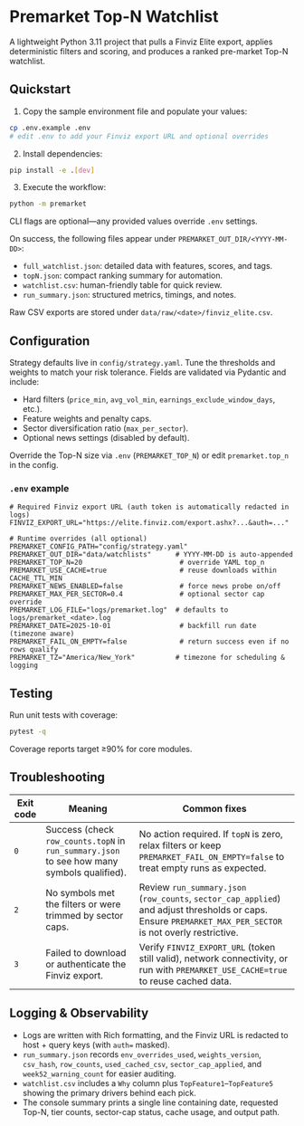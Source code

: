 # Premarket Top-N Watchlist

A lightweight Python 3.11 project that pulls a Finviz Elite export, applies deterministic filters and scoring, and produces a ranked pre-market Top-N watchlist.

## Quickstart

1. Copy the sample environment file and populate your values:

```bash
cp .env.example .env
# edit .env to add your Finviz export URL and optional overrides
```

2. Install dependencies:

```bash
pip install -e .[dev]
```

3. Execute the workflow:

```bash
python -m premarket
```

CLI flags are optional—any provided values override `.env` settings.

On success, the following files appear under `PREMARKET_OUT_DIR/<YYYY-MM-DD>`:

- `full_watchlist.json`: detailed data with features, scores, and tags.
- `topN.json`: compact ranking summary for automation.
- `watchlist.csv`: human-friendly table for quick review.
- `run_summary.json`: structured metrics, timings, and notes.

Raw CSV exports are stored under `data/raw/<date>/finviz_elite.csv`.

## Configuration

Strategy defaults live in `config/strategy.yaml`. Tune the thresholds and weights to match your risk tolerance. Fields are validated via Pydantic and include:

- Hard filters (`price_min`, `avg_vol_min`, `earnings_exclude_window_days`, etc.).
- Feature weights and penalty caps.
- Sector diversification ratio (`max_per_sector`).
- Optional news settings (disabled by default).

Override the Top-N size via `.env` (`PREMARKET_TOP_N`) or edit `premarket.top_n` in the config.

### `.env` example

```dotenv
# Required Finviz export URL (auth token is automatically redacted in logs)
FINVIZ_EXPORT_URL="https://elite.finviz.com/export.ashx?...&auth=..."

# Runtime overrides (all optional)
PREMARKET_CONFIG_PATH="config/strategy.yaml"
PREMARKET_OUT_DIR="data/watchlists"      # YYYY-MM-DD is auto-appended
PREMARKET_TOP_N=20                        # override YAML top_n
PREMARKET_USE_CACHE=true                  # reuse downloads within CACHE_TTL_MIN
PREMARKET_NEWS_ENABLED=false              # force news probe on/off
PREMARKET_MAX_PER_SECTOR=0.4              # optional sector cap override
PREMARKET_LOG_FILE="logs/premarket.log"  # defaults to logs/premarket_<date>.log
PREMARKET_DATE=2025-10-01                 # backfill run date (timezone aware)
PREMARKET_FAIL_ON_EMPTY=false             # return success even if no rows qualify
PREMARKET_TZ="America/New_York"          # timezone for scheduling & logging
```

## Testing

Run unit tests with coverage:

```bash
pytest -q
```

Coverage reports target ≥90% for core modules.

## Troubleshooting

| Exit code | Meaning | Common fixes |
|-----------|---------|--------------|
| `0` | Success (check `row_counts.topN` in `run_summary.json` to see how many symbols qualified). | No action required. If `topN` is zero, relax filters or keep `PREMARKET_FAIL_ON_EMPTY=false` to treat empty runs as expected. |
| `2` | No symbols met the filters or were trimmed by sector caps. | Review `run_summary.json` (`row_counts`, `sector_cap_applied`) and adjust thresholds or caps. Ensure `PREMARKET_MAX_PER_SECTOR` is not overly restrictive. |
| `3` | Failed to download or authenticate the Finviz export. | Verify `FINVIZ_EXPORT_URL` (token still valid), network connectivity, or run with `PREMARKET_USE_CACHE=true` to reuse cached data. |

## Logging & Observability

- Logs are written with Rich formatting, and the Finviz URL is redacted to host + query keys (with `auth=` masked).
- `run_summary.json` records `env_overrides_used`, `weights_version`, `csv_hash`, `row_counts`, `used_cached_csv`, `sector_cap_applied`, and `week52_warning_count` for easier auditing.
- `watchlist.csv` includes a `Why` column plus `TopFeature1`–`TopFeature5` showing the primary drivers behind each pick.
- The console summary prints a single line containing date, requested Top-N, tier counts, sector-cap status, cache usage, and output path.

